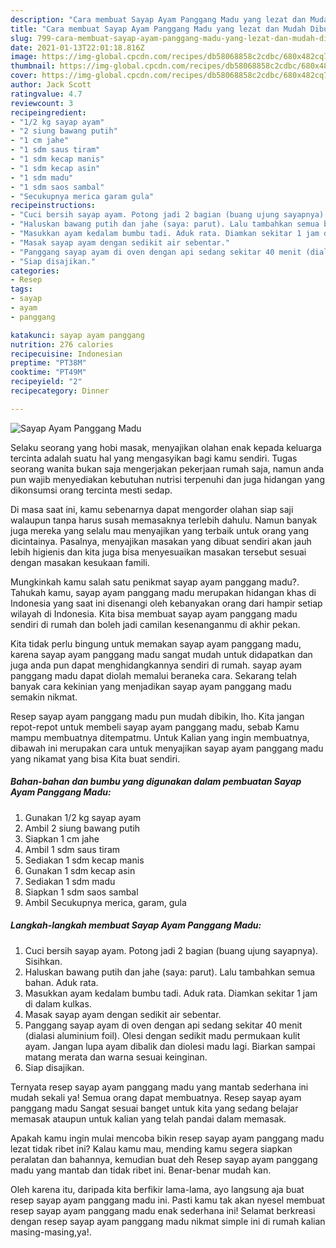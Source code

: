 ```yaml
---
description: "Cara membuat Sayap Ayam Panggang Madu yang lezat dan Mudah Dibuat"
title: "Cara membuat Sayap Ayam Panggang Madu yang lezat dan Mudah Dibuat"
slug: 799-cara-membuat-sayap-ayam-panggang-madu-yang-lezat-dan-mudah-dibuat
date: 2021-01-13T22:01:18.816Z
image: https://img-global.cpcdn.com/recipes/db58068858c2cdbc/680x482cq70/sayap-ayam-panggang-madu-foto-resep-utama.jpg
thumbnail: https://img-global.cpcdn.com/recipes/db58068858c2cdbc/680x482cq70/sayap-ayam-panggang-madu-foto-resep-utama.jpg
cover: https://img-global.cpcdn.com/recipes/db58068858c2cdbc/680x482cq70/sayap-ayam-panggang-madu-foto-resep-utama.jpg
author: Jack Scott
ratingvalue: 4.7
reviewcount: 3
recipeingredient:
- "1/2 kg sayap ayam"
- "2 siung bawang putih"
- "1 cm jahe"
- "1 sdm saus tiram"
- "1 sdm kecap manis"
- "1 sdm kecap asin"
- "1 sdm madu"
- "1 sdm saos sambal"
- "Secukupnya merica garam gula"
recipeinstructions:
- "Cuci bersih sayap ayam. Potong jadi 2 bagian (buang ujung sayapnya). Sisihkan."
- "Haluskan bawang putih dan jahe (saya: parut). Lalu tambahkan semua bahan. Aduk rata."
- "Masukkan ayam kedalam bumbu tadi. Aduk rata. Diamkan sekitar 1 jam di dalam kulkas."
- "Masak sayap ayam dengan sedikit air sebentar."
- "Panggang sayap ayam di oven dengan api sedang sekitar 40 menit (dialasi aluminium foil). Olesi dengan sedikit madu permukaan kulit ayam. Jangan lupa ayam dibalik dan diolesi madu lagi. Biarkan sampai matang merata dan warna sesuai keinginan."
- "Siap disajikan."
categories:
- Resep
tags:
- sayap
- ayam
- panggang

katakunci: sayap ayam panggang 
nutrition: 276 calories
recipecuisine: Indonesian
preptime: "PT38M"
cooktime: "PT49M"
recipeyield: "2"
recipecategory: Dinner

---
```



![Sayap Ayam Panggang Madu](https://img-global.cpcdn.com/recipes/db58068858c2cdbc/680x482cq70/sayap-ayam-panggang-madu-foto-resep-utama.jpg)

Selaku seorang yang hobi masak, menyajikan olahan enak kepada keluarga tercinta adalah suatu hal yang mengasyikan bagi kamu sendiri. Tugas seorang  wanita bukan saja mengerjakan pekerjaan rumah saja, namun anda pun wajib menyediakan kebutuhan nutrisi terpenuhi dan juga hidangan yang dikonsumsi orang tercinta mesti sedap.

Di masa  saat ini, kamu sebenarnya dapat mengorder olahan siap saji walaupun tanpa harus susah memasaknya terlebih dahulu. Namun banyak juga mereka yang selalu mau menyajikan yang terbaik untuk orang yang dicintainya. Pasalnya, menyajikan masakan yang dibuat sendiri akan jauh lebih higienis dan kita juga bisa menyesuaikan masakan tersebut sesuai dengan masakan kesukaan famili. 



Mungkinkah kamu salah satu penikmat sayap ayam panggang madu?. Tahukah kamu, sayap ayam panggang madu merupakan hidangan khas di Indonesia yang saat ini disenangi oleh kebanyakan orang dari hampir setiap wilayah di Indonesia. Kita bisa membuat sayap ayam panggang madu sendiri di rumah dan boleh jadi camilan kesenanganmu di akhir pekan.

Kita tidak perlu bingung untuk memakan sayap ayam panggang madu, karena sayap ayam panggang madu sangat mudah untuk didapatkan dan juga anda pun dapat menghidangkannya sendiri di rumah. sayap ayam panggang madu dapat diolah memalui beraneka cara. Sekarang telah banyak cara kekinian yang menjadikan sayap ayam panggang madu semakin nikmat.

Resep sayap ayam panggang madu pun mudah dibikin, lho. Kita jangan repot-repot untuk membeli sayap ayam panggang madu, sebab Kamu mampu membuatnya ditempatmu. Untuk Kalian yang ingin membuatnya, dibawah ini merupakan cara untuk menyajikan sayap ayam panggang madu yang nikamat yang bisa Kita buat sendiri.

<!--inarticleads1-->

##### Bahan-bahan dan bumbu yang digunakan dalam pembuatan Sayap Ayam Panggang Madu:

1. Gunakan 1/2 kg sayap ayam
1. Ambil 2 siung bawang putih
1. Siapkan 1 cm jahe
1. Ambil 1 sdm saus tiram
1. Sediakan 1 sdm kecap manis
1. Gunakan 1 sdm kecap asin
1. Sediakan 1 sdm madu
1. Siapkan 1 sdm saos sambal
1. Ambil Secukupnya merica, garam, gula




<!--inarticleads2-->

##### Langkah-langkah membuat Sayap Ayam Panggang Madu:

1. Cuci bersih sayap ayam. Potong jadi 2 bagian (buang ujung sayapnya). Sisihkan.
1. Haluskan bawang putih dan jahe (saya: parut). Lalu tambahkan semua bahan. Aduk rata.
1. Masukkan ayam kedalam bumbu tadi. Aduk rata. Diamkan sekitar 1 jam di dalam kulkas.
1. Masak sayap ayam dengan sedikit air sebentar.
1. Panggang sayap ayam di oven dengan api sedang sekitar 40 menit (dialasi aluminium foil). Olesi dengan sedikit madu permukaan kulit ayam. Jangan lupa ayam dibalik dan diolesi madu lagi. Biarkan sampai matang merata dan warna sesuai keinginan.
1. Siap disajikan.




Ternyata resep sayap ayam panggang madu yang mantab sederhana ini mudah sekali ya! Semua orang dapat membuatnya. Resep sayap ayam panggang madu Sangat sesuai banget untuk kita yang sedang belajar memasak ataupun untuk kalian yang telah pandai dalam memasak.

Apakah kamu ingin mulai mencoba bikin resep sayap ayam panggang madu lezat tidak ribet ini? Kalau kamu mau, mending kamu segera siapkan peralatan dan bahannya, kemudian buat deh Resep sayap ayam panggang madu yang mantab dan tidak ribet ini. Benar-benar mudah kan. 

Oleh karena itu, daripada kita berfikir lama-lama, ayo langsung aja buat resep sayap ayam panggang madu ini. Pasti kamu tak akan nyesel membuat resep sayap ayam panggang madu enak sederhana ini! Selamat berkreasi dengan resep sayap ayam panggang madu nikmat simple ini di rumah kalian masing-masing,ya!.


